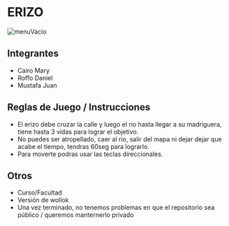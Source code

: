 # ERIZO
![menuVacio](https://user-images.githubusercontent.com/101224516/197887606-cd84461c-6731-453f-9461-eb1d6ae31e4a.png)

## Integrantes

- Cairo Mary
- Roffo Daniel
- Mustafa Juan

## Reglas de Juego / Instrucciones

 - El erizo debe cruzar la calle y luego el rio hasta llegar a su madriguera, tiene
hasta 3 vidas para lograr el objetivo.
 - No puedes ser atropellado, caer al rio, salir del mapa ni dejar dejar que acabe el 
tiempo, tendras 60seg para lograrlo.
 - Para moverte podras usar las teclas direccionales.
  
     
## Otros

- Curso/Facultad
- Versión de wollok
- Una vez terminado, no tenemos problemas en que el repositorio sea público / queremos manternerlo privado
